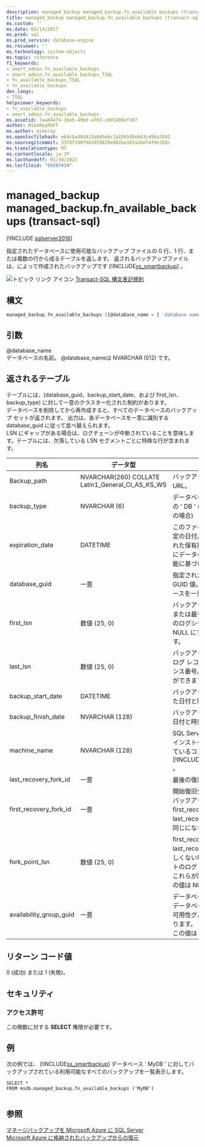```yaml
---
description: managed_backup managed_backup.fn_available_backups (transact-sql)
title: managed_backup managed_backup.fn_available_backups (transact-sql) |Microsoft Docs
ms.custom: ''
ms.date: 03/14/2017
ms.prod: sql
ms.prod_service: database-engine
ms.reviewer: ''
ms.technology: system-objects
ms.topic: reference
f1_keywords:
- smart_admin.fn_available_backups
- smart_admin.fn_available_backups_TSQL
- fn_available_backups_TSQL
- fn_available_backups
dev_langs:
- TSQL
helpviewer_keywords:
- fn_available_backups
- smart_admin.fn_available_backups
ms.assetid: 7aa84474-16e5-49bd-a703-c8d1408ef107
author: MikeRayMSFT
ms.author: mikeray
ms.openlocfilehash: e64cba484413a0d5ebc1a8365d0e843c49ba7692
ms.sourcegitcommit: 33f0f190f962059826e002be165a2bef4f9e350c
ms.translationtype: MT
ms.contentlocale: ja-JP
ms.lasthandoff: 01/30/2021
ms.locfileid: "99207434"
---
```

# <a name="managed_backupfn_available_backups-transact-sql"></a>managed_backup managed_backup.fn_available_backups (transact-sql)
[!INCLUDE [sqlserver2016](../../includes/applies-to-version/sqlserver2016.md)]

  指定されたデータベースに使用可能なバックアップ ファイルの 0 行、1 行、または複数の行から成るテーブルを返します。 返されるバックアップファイルは、によって作成されたバックアップです [!INCLUDE[ss_smartbackup](../../includes/ss-smartbackup-md.md)] 。  
  
 ![トピック リンク アイコン](../../database-engine/configure-windows/media/topic-link.gif "トピック リンク アイコン") [Transact-SQL 構文表記規則](../../t-sql/language-elements/transact-sql-syntax-conventions-transact-sql.md)  
  
## <a name="syntax"></a>構文  
  
```sql  
managed_backup.fn_available_backups ([@database_name = ] 'database name')  
```  
  
##  <a name="arguments"></a><a name="Arguments"></a> 引数  
 @database_name  
 データベースの名前。 @database_nameは NVARCHAR (512) です。  
  
## <a name="table-returned"></a>返されるテーブル  
 テーブルには、(database_guid、backup_start_date、および first_lsn、backup_type) に対して一意のクラスター化された制約があります。   
データベースを削除してから再作成すると、すべてのデータベースのバックアップ セットが返されます。 出力は、各データベースを一意に識別する database_guid に従って並べ替えられます。   
LSN にギャップがある場合は、ログチェーンが中断されていることを意味します。テーブルには、欠落している LSN セグメントごとに特殊な行が含まれます。  
  
|列名|データ型|説明|  
|-----------------|---------------|-----------------|  
|Backup_path|NVARCHAR(260) COLLATE Latin1_General_CI_AS_KS_WS|バックアップファイルの URL。|  
|backup_type|NVARCHAR (6)|データベースバックアップ用の ' DB ' (ログバックアップの場合)|  
|expiration_date|DATETIME|このファイルが削除される予定の日付。 これは、指定された保有期間内の特定の時点にデータベースを復旧する機能に基づいて設定されます。|  
|database_guid|一意|指定されたデータベースの GUID 値。  GUID はデータベースを一意に識別します。|  
|first_lsn|数値 (25, 0)|バックアップセット内の最初または最も古いログレコードのログシーケンス番号。 NULL にすることができます。|  
|last_lsn|数値 (25, 0)|バックアップ セットの次のログ レコードのログ シーケンス番号。 NULL にすることができます。|  
|backup_start_date|DATETIME|バックアップ操作が開始された日付と時刻。|  
|backup_finish_date|NVARCHAR (128)|バックアップ操作が終了した日付と時刻。|  
|machine_name|NVARCHAR (128)|SQL Server インスタンスがインストールされ、実行されているコンピューターの名前 [!INCLUDE[ss_smartbackup](../../includes/ss-smartbackup-md.md)] 。|  
|last_recovery_fork_id|一意|最後の復旧分岐の id 番号。|  
|first_recovery_fork_id|一意|開始復旧分岐の ID。 データバックアップの場合、first_recovery_fork_guid は last_recovery_fork_guid と同じになります。|  
|fork_point_lsn|数値 (25, 0)|first_recovery_fork_id が last_recovery_fork_id に等しくない場合は、分岐ポイントのログ シーケンス番号。 これらが同じである場合、この値は NULL になります。|  
|availability_group_guid|一意|データベースが Always On データベースの場合、これが可用性グループの GUID になります。 それ以外の場合、この値は NULL になります。|  
  
## <a name="return-code-value"></a>リターン コード値  
 0 (成功) または 1 (失敗)。  
  
## <a name="security"></a>セキュリティ  
  
### <a name="permissions"></a>アクセス許可  
 この関数に対する **SELECT** 権限が必要です。  
  
## <a name="examples"></a>例  
 次の例では、 [!INCLUDE[ss_smartbackup](../../includes/ss-smartbackup-md.md)] データベース ' MyDB ' に対してバックアップされている利用可能なすべてのバックアップを一覧表示します。  
  
```  
SELECT *   
FROM msdb.managed_backup.fn_available_backups ('MyDB')  
  
```  
  
## <a name="see-also"></a>参照  
 [マネージバックアップを Microsoft Azure に SQL Server](../../relational-databases/backup-restore/sql-server-managed-backup-to-microsoft-azure.md)   
 [Microsoft Azure に格納されたバックアップからの復元](../../relational-databases/backup-restore/restoring-from-backups-stored-in-microsoft-azure.md)  
  
  

